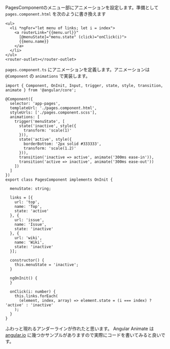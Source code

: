 PagesComponentのメニュー部にアニメーションを設定します。準備として `pages.component.html` を次のように書き換えます

```
<ul>
  <li *ngFor="let menu of links; let i = index">
    <a routerLink="{{menu.url}}"
      [@menuState]="menu.state" (click)="onClick(i)">
      {{menu.name}}
    </a>
  </li>
</ul>
<router-outlet></router-outlet>
```

`pages.component.ts` にアニメーションを定義します。アニメーションは `@Component` の `animations` で実装します。

```
import { Component, OnInit, Input, trigger, state, style, transition, animate } from '@angular/core';

@Component({
  selector: 'app-pages',
  templateUrl: './pages.component.html',
  styleUrls: ['./pages.component.scss'],
  animations: [
    trigger('menuState', [
      state('inactive', style({
        transform: 'scale(1)'
      })),
      state('active', style({
        borderBottom: '2px solid #333333',
        transform: 'scale(1.2)'
      })),
      transition('inactive => active', animate('300ms ease-in')),
      transition('active => inactive', animate('300ms ease-out'))
    ])
  ]
})
export class PagesComponent implements OnInit {

  menuState: string;

  links = [{
    url: 'top',
    name: 'Top',
    state: 'active'
  }, {
    url: 'issue',
    name: 'Issue',
    state: 'inactive'
  }, {
    url: 'wiki',
    name: 'Wiki',
    state: 'inactive'
  }];

  constructor() {
    this.menuState = 'inactive';
  }

  ngOnInit() {
  }

  onClick(i: number) {
    this.links.forEach(
      (element, index, array) => element.state = (i === index) ? 'active' : 'inactive'
    );
  }
}
```

ふわっと現れるアンダーラインが作れたと思います。 Angular Animate は [angular.io](https://angular.io/docs/ts/latest/guide/animations.html) に幾つかサンプルがありますので実際にコードを書いてみると良いです。

